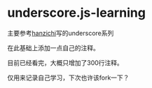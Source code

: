 # underscore.js-learning

主要参考[hanzichi](https://github.com/hanzichi/underscore-analysis)写的underscore系列

在此基础上添加一点自己的注释。

目前已经看完，大概只增加了300行注释。

仅用来记录自己学习，下次也许该fork一下？